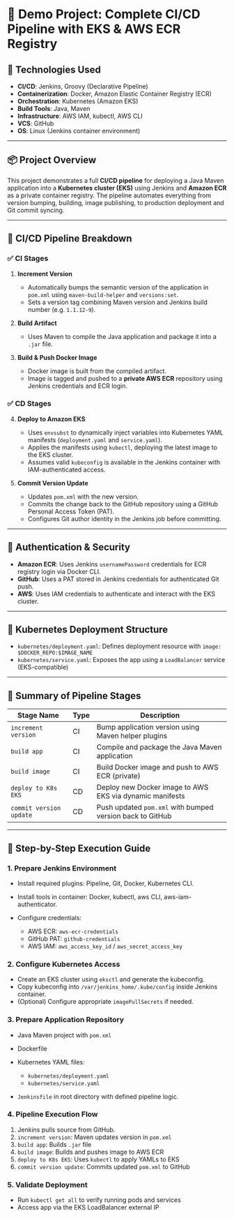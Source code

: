 # 🚀 Demo Project: Complete CI/CD Pipeline with EKS & AWS ECR Registry

## 🔧 Technologies Used

* **CI/CD**: Jenkins, Groovy (Declarative Pipeline)
* **Containerization**: Docker, Amazon Elastic Container Registry (ECR)
* **Orchestration**: Kubernetes (Amazon EKS)
* **Build Tools**: Java, Maven
* **Infrastructure**: AWS IAM, kubectl, AWS CLI
* **VCS**: GitHub
* **OS**: Linux (Jenkins container environment)

---

## 📦 Project Overview

This project demonstrates a full **CI/CD pipeline** for deploying a Java Maven application into a **Kubernetes cluster (EKS)** using Jenkins and **Amazon ECR** as a private container registry. The pipeline automates everything from version bumping, building, image publishing, to production deployment and Git commit syncing.

---

## 📜 CI/CD Pipeline Breakdown

### ✅ CI Stages

1. **Increment Version**

   * Automatically bumps the semantic version of the application in `pom.xml` using `maven-build-helper` and `versions:set`.
   * Sets a version tag combining Maven version and Jenkins build number (e.g. `1.1.12-9`).

2. **Build Artifact**

   * Uses Maven to compile the Java application and package it into a `.jar` file.

3. **Build & Push Docker Image**

   * Docker image is built from the compiled artifact.
   * Image is tagged and pushed to a **private AWS ECR** repository using Jenkins credentials and ECR login.

### ✅ CD Stages

4. **Deploy to Amazon EKS**

   * Uses `envsubst` to dynamically inject variables into Kubernetes YAML manifests (`deployment.yaml` and `service.yaml`).
   * Applies the manifests using `kubectl`, deploying the latest image to the EKS cluster.
   * Assumes valid `kubeconfig` is available in the Jenkins container with IAM-authenticated access.

5. **Commit Version Update**

   * Updates `pom.xml` with the new version.
   * Commits the change back to the GitHub repository using a GitHub Personal Access Token (PAT).
   * Configures Git author identity in the Jenkins job before committing.

---

## 🔐 Authentication & Security

* **Amazon ECR**: Uses Jenkins `usernamePassword` credentials for ECR registry login via Docker CLI.
* **GitHub**: Uses a PAT stored in Jenkins credentials for authenticated Git push.
* **AWS**: Uses IAM credentials to authenticate and interact with the EKS cluster.

---

## 📁 Kubernetes Deployment Structure

* `kubernetes/deployment.yaml`: Defines deployment resource with `image: $DOCKER_REPO:$IMAGE_NAME`
* `kubernetes/service.yaml`: Exposes the app using a `LoadBalancer` service (EKS-compatible)

---

## 📌 Summary of Pipeline Stages

| Stage Name              | Type | Description                                               |
| ----------------------- | ---- | --------------------------------------------------------- |
| `increment version`     | CI   | Bump application version using Maven helper plugins       |
| `build app`             | CI   | Compile and package the Java Maven application            |
| `build image`           | CI   | Build Docker image and push to AWS ECR (private)          |
| `deploy to K8s EKS`     | CD   | Deploy new Docker image to AWS EKS via dynamic manifests  |
| `commit version update` | CD   | Push updated `pom.xml` with bumped version back to GitHub |

---

## 📒 Step-by-Step Execution Guide

### 1. Prepare Jenkins Environment

* Install required plugins: Pipeline, Git, Docker, Kubernetes CLI.
* Install tools in container: Docker, kubectl, aws CLI, aws-iam-authenticator.
* Configure credentials:

  * AWS ECR: `aws-ecr-credentials`
  * GitHub PAT: `github-credentials`
  * AWS IAM: `aws_access_key_id` / `aws_secret_access_key`

### 2. Configure Kubernetes Access

* Create an EKS cluster using `eksctl` and generate the kubeconfig.
* Copy kubeconfig into `/var/jenkins_home/.kube/config` inside Jenkins container.
* (Optional) Configure appropriate `imagePullSecrets` if needed.

### 3. Prepare Application Repository

* Java Maven project with `pom.xml`
* Dockerfile
* Kubernetes YAML files:

  * `kubernetes/deployment.yaml`
  * `kubernetes/service.yaml`
* `Jenkinsfile` in root directory with defined pipeline logic.

### 4. Pipeline Execution Flow

1. Jenkins pulls source from GitHub.
2. `increment version`: Maven updates version in `pom.xml`
3. `build app`: Builds `.jar` file
4. `build image`: Builds and pushes image to AWS ECR
5. `deploy to K8s EKS`: Uses `kubectl` to apply YAMLs to EKS
6. `commit version update`: Commits updated `pom.xml` to GitHub

### 5. Validate Deployment

* Run `kubectl get all` to verify running pods and services
* Access app via the EKS LoadBalancer external IP
